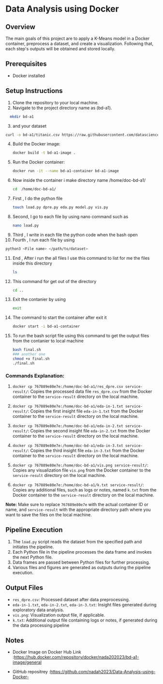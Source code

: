 # Data Analysis using Docker 

## Overview
The main goals of this project are to apply a K-Means model in a Docker container, preprocess a dataset, and create a visualization. Following that, each step's outputs will be obtained and stored locally.

## Prerequisites
- Docker installed

## Setup Instructions
1. Clone the repository to your local machine.
2. Navigate to the project directory name as (bd-a1).
 ```bash
   mkdir bd-a1
```
3. and your dataset 
 ```bash 
curl -o bd-a1/titanic.csv https://raw.githubusercontent.com/datasciencedojo/datasets/master/titanic.csv 
 ```
4. Build the Docker image:
    ```bash
    docker build -t bd-a1-image .
    ```
5. Run the Docker container:
    ```bash
    docker run -it --name bd-a1-container bd-a1-image
    ```
6. Now inside the container i make directory name /home/doc-bd-a1/ 
    ```bash
    cd  /home/doc-bd-a1/
    ```
7. First , I do the python file 
   ```bash
   touch load.py dpre.py eda.py model.py vis.py
   ```
8. Second, I go to each file by using  nano command such as 
   ```bash
   nano load.py
   ```
9. Third , I write in each file the python code when the bash open 
10. Fourth , I run each file by using 
   ```bash
   python3 <File name> </path/to/dataset>
   ```
11. End , After i run the all files I use this command to list for me the files inside this directory 
    ```bash
    ls
    ```
12. This command for get out of the directory 
    ```bash
    cd ..
    ```
13. Exit the contanier by using 
     ```bash
    exit
    ```
14. The command to start the container after exit it 
    ```bash
    docker start -i bd-a1-container 
    ```
15. To run the bash script file using this command to get the output files from the contanier to local machine
     ```bash
    bash final.sh
    ### another one
    chmod +x final.sh
    ./final.sh
    ```
 ### Commands Explanation:

1. `docker cp 767889e80e7e:/home/doc-bd-a1/res_dpre.csv service-result/`: Copies the processed data file `res_dpre.csv` from the Docker container to the `service-result` directory on the local machine.

2. `docker cp 767889e80e7e:/home/doc-bd-a1/eda-in-1.txt service-result/`: Copies the first insight file `eda-in-1.txt` from the Docker container to the `service-result` directory on the local machine.

3. `docker cp 767889e80e7e:/home/doc-bd-a1/eda-in-2.txt service-result/`: Copies the second insight file `eda-in-2.txt` from the Docker container to the `service-result` directory on the local machine.

4. `docker cp 767889e80e7e:/home/doc-bd-a1/eda-in-3.txt service-result/`: Copies the third insight file `eda-in-3.txt` from the Docker container to the `service-result` directory on the local machine.

5. `docker cp 767889e80e7e:/home/doc-bd-a1/vis.png service-result/`: Copies any visualization file `vis.png` from the Docker container to the `service-result` directory on the local machine.

6. `docker cp 767889e80e7e:/home/doc-bd-a1/k.txt service-result/`: Copies any additional files, such as logs or notes, named `k.txt` from the Docker container to the `service-result` directory on the local machine.

**Note:** Make sure to replace `767889e80e7e` with the actual container ID or name, and `service-result` with the appropriate directory path where you want to save the files on the local machine.

## Pipeline Execution
1. The `load.py` script reads the dataset from the specified path and initiates the pipeline.
2. Each Python file in the pipeline processes the data frame and invokes the next Python file.
3. Data frames are passed between Python files for further processing.
4. Various files and figures are generated as outputs during the pipeline execution.

## Output Files

- `res_dpre.csv`: Processed dataset after data preprocessing.
- `eda-in-1.txt`, `eda-in-2.txt`, `eda-in-3.txt`: Insight files generated during exploratory data analysis.
- `vis.png`: Visualization output file, if applicable.
- `k.txt`: Additional output file containing logs or notes, if generated during the data processing pipeline

## Notes

-  Docker Image on Docker Hub Link :https://hub.docker.com/repository/docker/nada202023/bd-a1-image/general

- GitHub repositrey :https://github.com/nadah2023/Data-Analysis-using-Docker-



